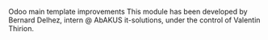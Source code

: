 Odoo main template improvements
This module has been developed by Bernard Delhez, intern @ AbAKUS it-solutions, under the control of Valentin Thirion.